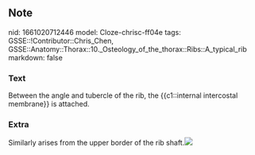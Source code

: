 ## Note
nid: 1661020712446
model: Cloze-chrisc-ff04e
tags: GSSE::!Contributor::Chris_Chen, GSSE::Anatomy::Thorax::10._Osteology_of_the_thorax::Ribs::A_typical_rib
markdown: false

### Text
<div class='toggle'>
  Between the angle and tubercle of the rib, the {{c1::internal
  intercostal membrane}} is attached.
</div>

### Extra
<p id="4d36a78d-76df-493b-8740-eda5b1411a04" class="">Similarly
arises from the upper border of the rib shaft.<img src= 
"paste-5d3bb176b25801d36004d1e188f2133d7d0279fb.png">
